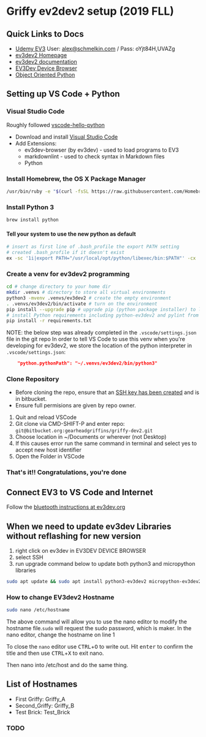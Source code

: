 # Griffy ev2dev2 setup (2019 FLL)

## Quick Links to Docs

* [Udemy EV3](https://www.udemy.com/course/ev3-python/learn/lecture/15000204#overview) User: alex@schmelkin.com / Pass: oYjt84H,UVAZg
* [ev3dev2 Homepage](https://sites.google.com/site/ev3devpython/learn_ev3_python)
* [ev3dev2 documentation](https://python-ev3dev.readthedocs.io/en/ev3dev-stretch/)
* [EV3Dev Device Browser](https://github.com/ev3dev/vscode-ev3dev-browser/wiki/Settings)
* [Object Oriented Python](https://youtu.be/ZDa-Z5JzLYM)

## Setting up VS Code + Python

### Visual Studio Code

Roughly followed [vscode-hello-python](https://github.com/ev3dev/vscode-hello-python)

* Download and install [Visual Studio Code](https://code.visualstudio.com/download)
* Add Extensions:
  * ev3dev-browser (by ev3dev) - used to load programs to EV3
  * markdownlint - used to check syntax in Markdown files
  * Python

### Install Homebrew, the OS X Package Manager

```bash
/usr/bin/ruby -e "$(curl -fsSL https://raw.githubusercontent.com/Homebrew/install/master/install)"
```

### Install Python 3

```bash
brew install python
```

#### Tell your system to use the new python as default

```bash
# insert as first line of .bash_profile the export PATH setting
# created .bash_profile if it doesn't exist
ex -sc '1i|export PATH="/usr/local/opt/python/libexec/bin:$PATH"' -cx .bash_profile
```

### Create a venv for ev3dev2 programming

```bash
cd # change directory to your home dir
mkdir .venvs # directory to store all virtual environments
python3 -mvenv .venvs/ev3dev2 # create the empty environment
. .venvs/ev3dev2/bin/activate # turn on the environment
pip install --upgrade pip # upgrade pip (python package installer) to latest version
# install Python requirements including python-ev3dev2 and pylint from requirements.txt
pip install -r requirements.txt
```

NOTE: the below step was already completed in the `.vscode/settings.json` file in the git repo
In order to tell VS Code to use this venv when you're developing for ev3dev2, we store the location of the python interpreter in `.vscode/settings.json`:

```json
    "python.pythonPath": "~/.venvs/ev3dev2/bin/python3"
```

### Clone Repository

* Before cloning the repo, ensure that an [SSH key has been created](https://confluence.atlassian.com/bitbucket/set-up-an-ssh-key-728138079.html) and is in bitbucket.
* Ensure full permisions are given by repo owner.

1. Quit and reload VSCode
2. Git clone via CMD-SHIFT-P and enter repo: `git@bitbucket.org:gearheadgriffins/griffy-dev2.git`
3. Choose location in ~/Documents or wherever (not Desktop)
4. If this causes error run the same command in terminal and select yes to accept new host identifier
5. Open the Folder in VSCode

### That's it!! Congratulations, you're done

## Connect EV3 to VS Code and Internet

Follow the [bluetooth instructions at ev3dev.org](https://www.ev3dev.org/docs/tutorials/connecting-to-the-internet-via-bluetooth/)

## When we need to update ev3dev Libraries without reflashing for new version

1. right click on ev3dev in EV3DEV DEVICE BROWSER
2. select SSH
3. run upgrade command below to update both python3 and micropython libraries

```bash
sudo apt update && sudo apt install python3-ev3dev2 micropython-ev3dev2
```

### How to change EV3dev2 Hostname
 
```bash
sudo nano /etc/hostname 
```
The above command will allow you to use the nano editor to modify the hostname file.```sudo``` will request the sudo password, which is maker. In the nano editor, change the hostname on line 1

To close the `nano` editor use <kbd>CTRL</kbd>+<kbd>O</kbd> to write out. Hit <kbd>enter</kbd> to confirm the title and then use <kbd>CTRL</kbd>+<kbd>X</kbd> to exit nano.

Then nano into /etc/host and do the same thing.

## List of Hostnames

* First Griffy: Griffy_A
* Second_Griffy: Griffy_B
* Test Brick: Test_Brick

### TODO
